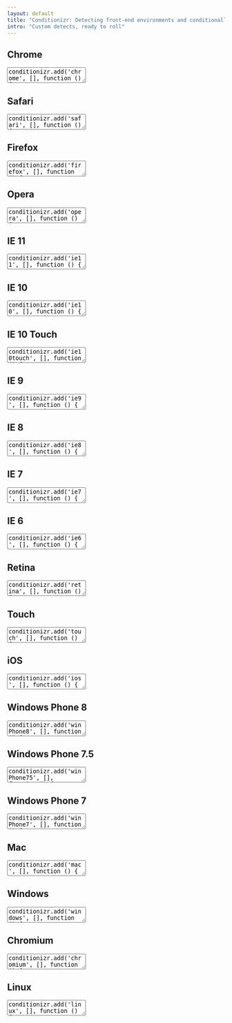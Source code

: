 ```yaml
---
layout: default
title: "Conditionizr: Detecting front-end environments and conditionally loading assets, wrapped inside a 1KB API"
intro: "Custom detects, ready to roll"
---
```


## Chrome
<textarea class="textarea--code">
conditionizr.add('chrome', [], function () {
  return !!window.chrome && !/opera|opr/i.test(navigator.userAgent);
});
</textarea>

## Safari
<textarea class="textarea--code">
conditionizr.add('safari', [], function () {
  return /constructor/i.test(window.HTMLElement);
});
</textarea>

## Firefox
<textarea class="textarea--code">
conditionizr.add('firefox', [], function () {
  return typeof InstallTrigger !== 'undefined';
});
</textarea>

## Opera
<textarea class="textarea--code">
conditionizr.add('opera', [], function () {
  return !!window.opera || /opera|opr/i.test(navigator.userAgent);
});
</textarea>

## IE 11
<textarea class="textarea--code">
conditionizr.add('ie11', [], function () {
  return /(?:\sTrident\/7\.0;.*\srv:11\.0)/i.test(navigator.userAgent);
});
</textarea>

## IE 10
<textarea class="textarea--code">
conditionizr.add('ie10', [], function () {
  var version = false;
  /*@cc_on
    if (/^10/.test(@_jscript_version) && /MSIE 10\.0(?!.*IEMobile)/i.test(navigator.userAgent))
    version = true
  @*/
  return version;
});
</textarea>

## IE 10 Touch
<textarea class="textarea--code">
conditionizr.add('ie10touch', [], function () {
  return /MSIE 10\.0.*Touch(?!.*IEMobile)/i.test(navigator.userAgent);
});
</textarea>

## IE 9
<textarea class="textarea--code">
conditionizr.add('ie9', [], function () {
  var version = false;
  /*@cc_on
    if (/^9/.test(@_jscript_version) && /MSIE 9\.0(?!.*IEMobile)/i.test(navigator.userAgent))
    version = true
  @*/
  return version;
});
</textarea>

## IE 8
<textarea class="textarea--code">
conditionizr.add('ie8', [], function () {
  var version = false;
  /*@cc_on
    if (@_jscript_version > 5.7 && !/^(9|10)/.test(@_jscript_version))
    version = true
  @*/
  return version;
});
</textarea>

## IE 7
<textarea class="textarea--code">
conditionizr.add('ie7', [], function () {
  var version = false;
  /*@cc_on
    if (@_jscript_version == 5.7 && window.XMLHttpRequest && /MSIE 7\.0(?!.*IEMobile)/i.test(navigator.userAgent))
    version = true
  @*/
  return version;
});
</textarea>

## IE 6
<textarea class="textarea--code">
conditionizr.add('ie6', [], function () {
  var version = false;
  /*@cc_on
    if (@_jscript_version == 5.6 || (@_jscript_version == 5.7 && /MSIE 6\.0/i.test(navigator.userAgent)))
    version = true
  @*/
  return version;
});
</textarea>

## Retina
<textarea class="textarea--code">
conditionizr.add('retina', [], function () {
  return !!window.devicePixelRatio >= 1.5;
});
</textarea>

## Touch
<textarea class="textarea--code">
conditionizr.add('touch', [], function () {
  return !!'ontouchstart' in window || !!navigator.msMaxTouchPoints;
});
</textarea>

## iOS
<textarea class="textarea--code">
conditionizr.add('ios', [], function () {
  return /(iPad|iPhone|iPod)/i.test(navigator.userAgent);
});
</textarea>

## Windows Phone 8
<textarea class="textarea--code">
conditionizr.add('winPhone8', [], function () {
  return /Windows Phone 8.0/i.test(navigator.userAgent);
});
</textarea>

## Windows Phone 7.5
<textarea class="textarea--code">
conditionizr.add('winPhone75', [], function () {
  return /Windows Phone 7.5/i.test(navigator.userAgent);
});
</textarea>

## Windows Phone 7
<textarea class="textarea--code">
conditionizr.add('winPhone7', [], function () {
  return /Windows Phone 7.0/i.test(navigator.userAgent);
});
</textarea>

## Mac
<textarea class="textarea--code">
conditionizr.add('mac', [], function () {
  return /mac/i.test(navigator.platform);
});
</textarea>

## Windows
<textarea class="textarea--code">
conditionizr.add('windows', [], function () {
  return /win/i.test(navigator.platform);
});
</textarea>

## Chromium
<textarea class="textarea--code">
conditionizr.add('chromium', [], function () {
  return /cros i686/i.test(navigator.platform);
});
</textarea>

## Linux
<textarea class="textarea--code">
conditionizr.add('linux', [], function () {
  return /linux/i.test(navigator.platform) && !/android|cros/i.test(navigator.userAgent);
});
</textarea>
